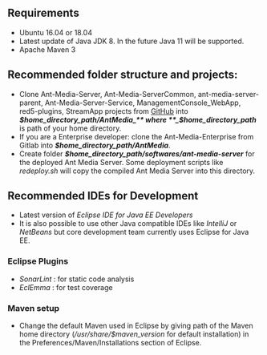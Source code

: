 ## Requirements
* Ubuntu 16.04 or 18.04
* Latest update of Java JDK 8. In the future Java 11 will be supported.
* Apache Maven 3
## Recommended folder structure and projects:
* Clone Ant-Media-Server, Ant-Media-ServerCommon, ant-media-server-parent,  Ant-Media-Server-Service, ManagementConsole_WebApp, red5-plugins, StreamApp projects from [GitHub](https://github.com/ant-media) into **_$home_directory_path/AntMedia_** where **_$home_directory_path_** is path of your home directory.
* If you are a Enterprise developer: clone the Ant-Media-Enterprise from Gitlab into **_$home_directory_path/AntMedia_**.
* Create folder **_$home_directory_path/softwares/ant-media-server_** for the deployed Ant Media Server. Some deployment scripts like _redeploy.sh_ will copy the compiled Ant Media Server into this directory.

## Recommended IDEs for Development
* Latest version of _Eclipse IDE for Java EE Developers_
* It is also possible to use other Java compatible IDEs like _IntelliJ_ or _NetBeans_ but core development team currently uses Eclipse for Java EE.
### Eclipse Plugins
* _SonarLint_ : for static code analysis
* _EclEmma_ : for test coverage
### Maven setup
* Change the default Maven used in Eclipse by giving path of the Maven home directory (_/usr/share/$maven_version_ for default installation) in the Preferences/Maven/Installations section of Eclipse.

